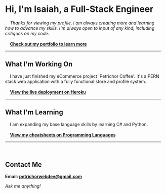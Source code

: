 # Hi, I'm Isaiah, a Full-Stack Engineer

&nbsp;&nbsp;&nbsp;&nbsp;_Thanks for viewing my profile, I am always creating more
and learning how to advance my skills. I'm always open to input of any kind,
including critiques on my code._
<br><br>
&nbsp;&nbsp;&nbsp;&nbsp;**[Check out my portfolio to learn more](https://isaiahpetrichor.github.io/portfolio/)**
<br />

---

## What I'm Working On

&nbsp;&nbsp;&nbsp;&nbsp;I have just finished my eCommerce project 'Petrichor
Coffee'. It's a PERN stack web application with a fully functional store and
profile system.
<br><br>
&nbsp;&nbsp;&nbsp;&nbsp;**[View the live deployment on Heroku](https://petrichor-coffee.herokuapp.com/)**
<br />

---

## What I'm Learning

&nbsp;&nbsp;&nbsp;&nbsp;I am expanding my base language skills by learning C#
and Python.
<br><br>
&nbsp;&nbsp;&nbsp;&nbsp;**[View my cheatsheets on Programming Languages](https://github.com/IsaiahPetrichor/CheetSheets/tree/main/_Languages)**
<br />

---

<br />

## Contact Me

**Email: <petrichorwebdev@gmail.com>**

_Ask me anything!_

